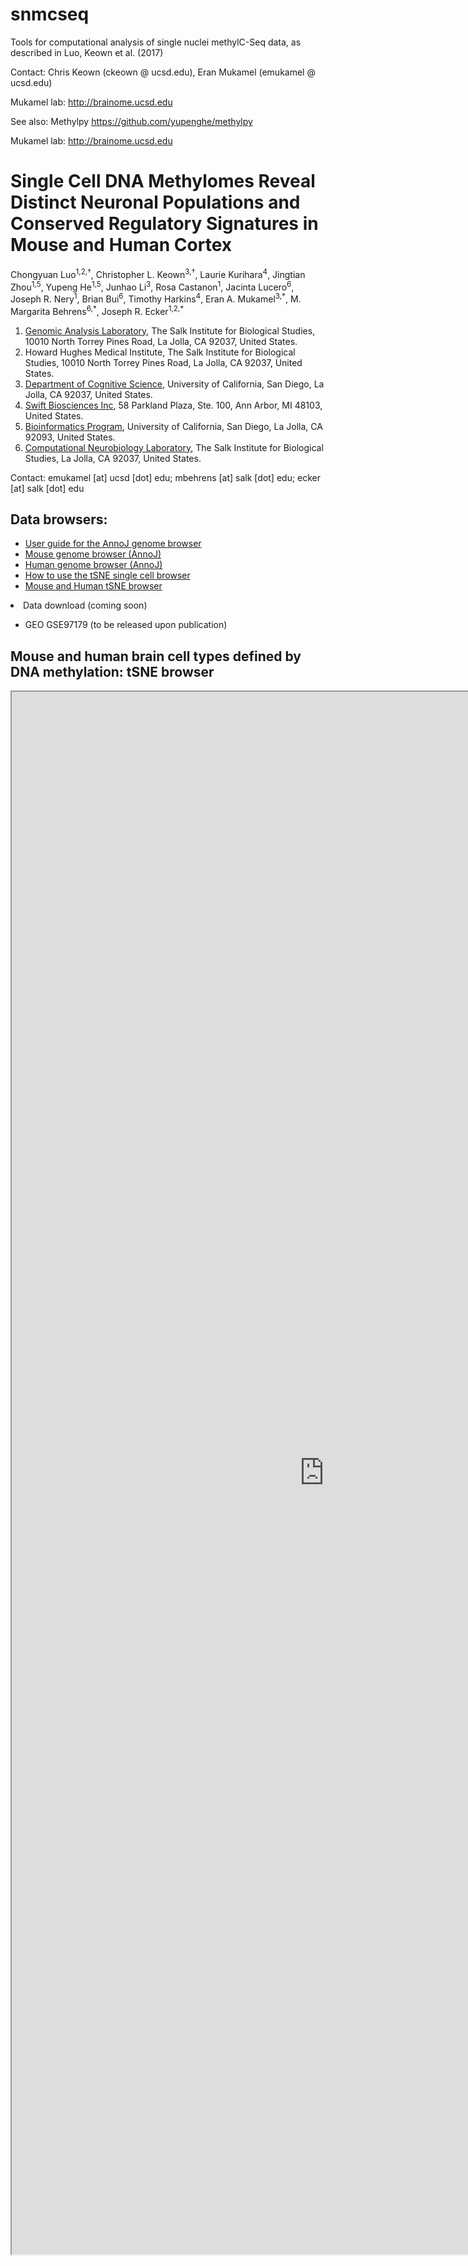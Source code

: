 # snmcseq
Tools for computational analysis of single nuclei methylC-Seq data, as described in Luo, Keown et al. (2017)

Contact: 
Chris Keown (ckeown @ ucsd.edu), Eran Mukamel (emukamel @ ucsd.edu)

Mukamel lab: http://brainome.ucsd.edu

See also: Methylpy 
https://github.com/yupenghe/methylpy

Mukamel lab: http://brainome.ucsd.edu

<p>
<h1>Single Cell DNA Methylomes Reveal Distinct Neuronal Populations and
        Conserved Regulatory Signatures in Mouse and Human Cortex</h1>

<p class="large">
        Chongyuan Luo<sup>1,2,&dagger;</sup>, Christopher L. Keown<sup>3,&dagger;</sup>, Laurie Kurihara<sup>4</sup>,
        Jingtian Zhou<sup>1,5</sup>, Yupeng He<sup>1,5</sup>, Junhao Li<sup>3</sup>, Rosa Castanon<sup>1</sup>, Jacinta Lucero<sup>6</sup>, Joseph R. Nery<sup>1</sup>,
        Brian Bui<sup>6</sup>, Timothy Harkins<sup>4</sup>, Eran A. Mukamel<sup>3,*</sup>, M. Margarita Behrens<sup>6,*</sup>, Joseph R. Ecker<sup>1,2,*<p>

<p>
          <ol class="large">
            <li> <a href="http://ecker.salk.edu/">Genomic Analysis Laboratory</a>, The Salk Institute for Biological Studies, 10010 North Torrey Pines Road, La Jolla, CA 92037, United States.
              <li> Howard Hughes Medical Institute, The Salk Institute for Biological Studies, 10010 North Torrey Pines Road, La Jolla, CA 92037, United States.
                <li> <a href="http://brainome.ucsd.edu">Department of Cognitive Science</a>, University of California, San Diego, La Jolla, CA 92037, United States.
                  <li> <a href="https://swiftbiosci.com/">Swift Biosciences Inc</a>, 58 Parkland Plaza, Ste. 100, Ann Arbor, MI 48103, United States.
                    <li> <a href="http://bioinformatics.ucsd.edu/">Bioinformatics Program</a>, University of California, San Diego, La Jolla, CA 92093, United States.
                      <li> <a href="http://cnl.salk.edu/People/Person/?Person=1270">Computational Neurobiology Laboratory</a>, The Salk Institute for Biological Studies, La Jolla, CA 92037, United States.
                      </ol>
</p>

<p>
Contact: emukamel [at] ucsd [dot] edu; mbehrens [at] salk [dot] edu; ecker [at] salk [dot] edu

<h2> Data browsers:</h2>
                              <ul>
                                <li><a href="http://brainome.ucsd.edu/howto_annoj.html" style="color: inherit; text-decoration: underline">User guide for the AnnoJ genome browser</a></li>
                                <li><a href="http://brainome.ucsd.edu/annoj/brain_single_nuclei/index_mm.html" style="color: inherit; text-decoration: underline">Mouse genome browser (AnnoJ)</a></li>
                                <li><a href="http://brainome.ucsd.edu/annoj/brain_single_nuclei/index_hs.html" style="color: inherit; text-decoration: underline">Human genome browser (AnnoJ)</a></li>
                                <li><a href="http://brainome.ucsd.edu/howto_tsne.html" style="color: inherit; text-decoration: underline">How to use the tSNE single cell browser</a></li>
                                <li><a href="#tSNE" style="color: inherit; text-decoration: underline">Mouse and Human tSNE browser</a></li>
                                </ul>
</p>
<p>
<li>Data download (coming soon)</li>
<ul>
<li>GEO GSE97179 (to be released upon publication) </li>
</ul>
</p>


<p>
<h2 id="tSNE">Mouse and human brain cell types defined by DNA methylation: tSNE browser</h2>
<iframe src="http://brainome.ucsd.edu/scmdb/" width="1000px" height="2500px"></iframe>
</p>
